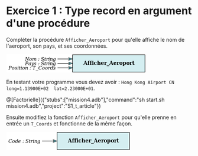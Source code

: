 # Exercice 1 : Type record en argument d'une procédure

Compléter la procédure `Afficher_Aeroport` pour qu'elle affiche le nom de l'aeroport, son pays, et ses coordonnées.

![Init](/ressources/S1/t_article/init.png)

En testant votre programme vous devez avoir : `Hong Kong Airport CN  long=1.13900E+02  lat=2.23000E+01`.


@[Factorielle]({"stubs":["mission4.adb"],"command":"sh start.sh mission4.adb","project":"S1_t_article"})


Ensuite modifiez la fonction `Afficher_Aeroport` pour qu'elle prenne en entrée un `T_Coords` et fonctionne de la même façon.

![Afficher from string](/ressources/S1/t_article/afficher_from_string.png)

